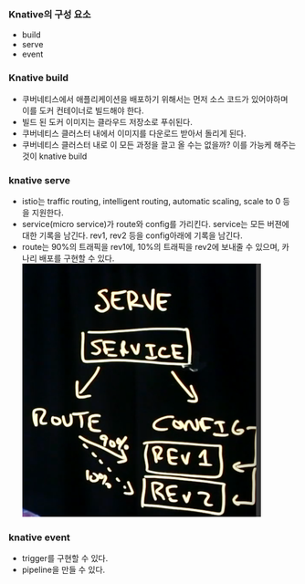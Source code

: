 ### Knative의 구성 요소
- build
- serve
- event

### Knative build
- 쿠버네티스에서 애플리케이션을 배포하기 위해서는 먼저 소스 코드가 있어야하며 이를 도커 컨테이너로 빌드해야 한다.
- 빌드 된 도커 이미지는 클라우드 저장소로 푸쉬된다.
- 쿠버네티스 클러스터 내에서 이미지를 다운로드 받아서 돌리게 된다.
- 쿠버네티스 클러스터 내로 이 모든 과정을 끌고 올 수는 없을까? 이를 가능케 해주는 것이 knative build

### knative serve
- istio는 traffic routing, intelligent routing, automatic scaling, scale to 0 등을 지원한다.
- service(micro service)가 route와 config를 가리킨다. service는 모든 버젼에 대한 기록을 남긴다. rev1, rev2 등을 config아래에 기록을 남긴다.
- route는 90%의 트래픽을 rev1에, 10%의 트래픽을 rev2에 보내줄 수 있으며, 카나리 배포를 구현할 수 있다.
![knative_serve](../../images/knative_serve.png)

### knative event
- trigger를 구현할 수 있다.
- pipeline을 만들 수 있다.
